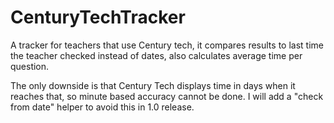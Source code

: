 # CenturyTechTracker
A tracker for teachers that use Century tech, it compares results to last time the teacher checked instead of dates, also calculates average time per question.

The only downside is that Century Tech displays time in days when it reaches that, so minute based accuracy cannot be done. I will add a "check from date" helper to avoid this in 1.0 release.